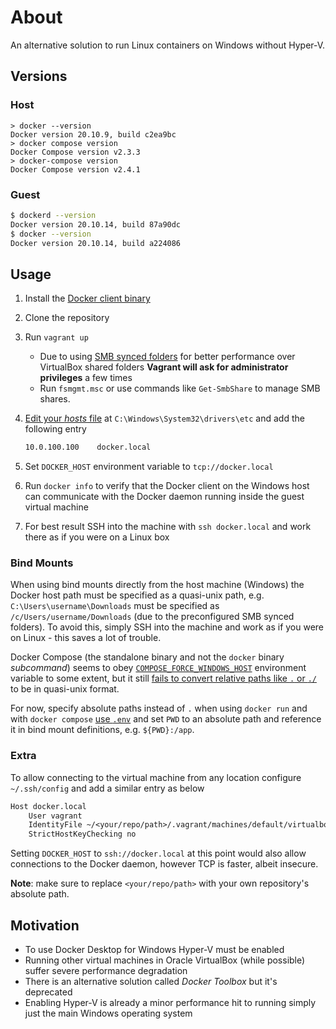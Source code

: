# About

An alternative solution to run Linux containers on Windows without Hyper-V.

## Versions

### Host

```pwsh
> docker --version
Docker version 20.10.9, build c2ea9bc
> docker compose version
Docker Compose version v2.3.3
> docker-compose version
Docker Compose version v2.4.1
```

### Guest

```sh
$ dockerd --version
Docker version 20.10.14, build 87a90dc
$ docker --version
Docker version 20.10.14, build a224086
```

## Usage

1. Install the [Docker client binary](https://docs.docker.com/engine/install/binaries/#install-server-and-client-binaries-on-windows)
1. Clone the repository
1. Run `vagrant up`
    - Due to using [SMB synced folders](https://www.vagrantup.com/docs/synced-folders/smb#prerequisites) for better performance over VirtualBox shared folders **Vagrant will ask for administrator privileges** a few times
    - Run `fsmgmt.msc` or use commands like `Get-SmbShare` to manage SMB shares.
1. [Edit your *hosts* file](https://hostsfileeditor.com/) at `C:\Windows\System32\drivers\etc` and add the following entry

    ```txt
    10.0.100.100    docker.local
    ```

1. Set `DOCKER_HOST` environment variable to `tcp://docker.local`
1. Run `docker info` to verify that the Docker client on the Windows host can communicate with the Docker daemon running inside the guest virtual machine
1. For best result SSH into the machine with `ssh docker.local` and work there as if you were on a Linux box

### Bind Mounts

When using bind mounts directly from the host machine (Windows) the Docker host path must be specified as a quasi-unix path, e.g. `C:\Users\username\Downloads` must be specified as `/c/Users/username/Downloads` (due to the preconfigured SMB synced folders). To avoid this, simply SSH into the machine and work as if you were on Linux - this saves a lot of trouble.

Docker Compose (the standalone binary and not the `docker` binary *subcommand*) seems to obey [`COMPOSE_FORCE_WINDOWS_HOST`](https://docs.docker.com/compose/reference/envvars/#compose_convert_windows_paths) environment variable to some extent, but it still [fails to convert relative paths like `.` or `./`](https://github.com/docker/compose/issues/9132#issuecomment-1094378896) to be in quasi-unix format.

For now, specify absolute paths instead of `.` when using `docker run` and with `docker compose` [use `.env`](https://docs.docker.com/compose/environment-variables/#the-env-file) and set `PWD` to an absolute path and reference it in bind mount definitions, e.g. `${PWD}:/app`.

### Extra

To allow connecting to the virtual machine from any location configure `~/.ssh/config` and add a similar entry as below

```txt
Host docker.local
    User vagrant
    IdentityFile ~/<your/repo/path>/.vagrant/machines/default/virtualbox/private_key
    StrictHostKeyChecking no
```

Setting `DOCKER_HOST` to `ssh://docker.local` at this point would also allow connections to the Docker daemon, however TCP is faster, albeit insecure.

**Note**: make sure to replace `<your/repo/path>` with your own repository's absolute path.

## Motivation

- To use Docker Desktop for Windows Hyper-V must be enabled
- Running other virtual machines in Oracle VirtualBox (while possible) suffer severe performance degradation
- There is an alternative solution called *Docker Toolbox* but it's deprecated
- Enabling Hyper-V is already a minor performance hit to running simply just the main Windows operating system
